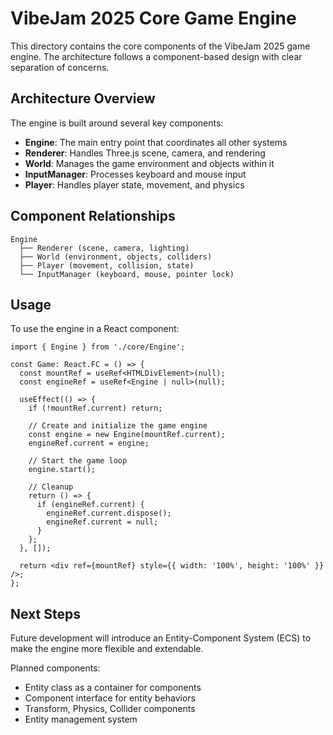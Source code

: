 # VibeJam 2025 Core Game Engine

This directory contains the core components of the VibeJam 2025 game engine. The architecture follows a component-based design with clear separation of concerns.

## Architecture Overview

The engine is built around several key components:

- **Engine**: The main entry point that coordinates all other systems
- **Renderer**: Handles Three.js scene, camera, and rendering
- **World**: Manages the game environment and objects within it
- **InputManager**: Processes keyboard and mouse input
- **Player**: Handles player state, movement, and physics

## Component Relationships

```
Engine
  ├── Renderer (scene, camera, lighting)
  ├── World (environment, objects, colliders)
  ├── Player (movement, collision, state)
  └── InputManager (keyboard, mouse, pointer lock)
```

## Usage

To use the engine in a React component:

```tsx
import { Engine } from './core/Engine';

const Game: React.FC = () => {
  const mountRef = useRef<HTMLDivElement>(null);
  const engineRef = useRef<Engine | null>(null);
  
  useEffect(() => {
    if (!mountRef.current) return;
    
    // Create and initialize the game engine
    const engine = new Engine(mountRef.current);
    engineRef.current = engine;
    
    // Start the game loop
    engine.start();
    
    // Cleanup
    return () => {
      if (engineRef.current) {
        engineRef.current.dispose();
        engineRef.current = null;
      }
    };
  }, []);
  
  return <div ref={mountRef} style={{ width: '100%', height: '100%' }} />;
};
```

## Next Steps

Future development will introduce an Entity-Component System (ECS) to make the engine more flexible and extendable.

Planned components:
- Entity class as a container for components
- Component interface for entity behaviors
- Transform, Physics, Collider components
- Entity management system 